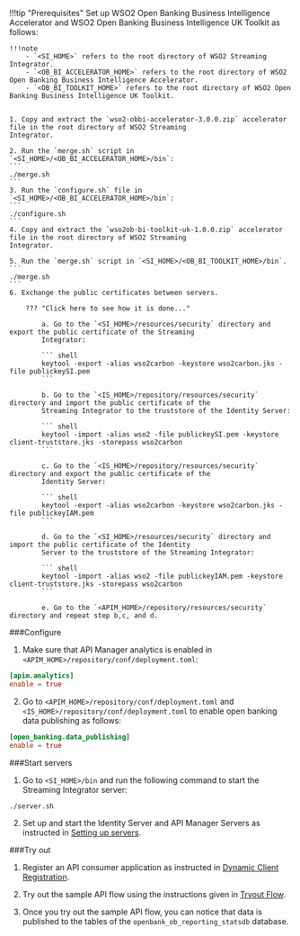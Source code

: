!!!tip "Prerequisites"
    Set up WSO2 Open Banking Business Intelligence Accelerator and WSO2 Open Banking Business Intelligence UK Toolkit 
    as follows:
    
    !!!note          
        - `<SI_HOME>` refers to the root directory of WSO2 Streaming Integrator.
        - `<OB_BI_ACCELERATOR_HOME>` refers to the root directory of WSO2 Open Banking Business Intelligence Accelerator.
        - `<OB_BI_TOOLKIT_HOME>` refers to the root directory of WSO2 Open Banking Business Intelligence UK Toolkit.

    
    1. Copy and extract the `wso2-obbi-accelerator-3.0.0.zip` accelerator file in the root directory of WSO2 Streaming 
    Integrator.
    
    2. Run the `merge.sh` script in `<SI_HOME>/<OB_BI_ACCELERATOR_HOME>/bin`:
    ```
    ./merge.sh
    ```
    3. Run the `configure.sh` file in `<SI_HOME>/<OB_BI_ACCELERATOR_HOME>/bin`:
    ```
    ./configure.sh
    ```
    4. Copy and extract the `wso2ob-bi-toolkit-uk-1.0.0.zip` accelerator file in the root directory of WSO2 Streaming 
    Integrator.

    5. Run the `merge.sh` script in `<SI_HOME>/<OB_BI_TOOLKIT_HOME>/bin`. 
    ```
    ./merge.sh
    ```
    6. Exchange the public certificates between servers. 
        
        ??? "Click here to see how it is done..."
    
            a. Go to the `<SI_HOME>/resources/security` directory and export the public certificate of the Streaming 
            Integrator:
           
            ``` shell
            keytool -export -alias wso2carbon -keystore wso2carbon.jks -file publickeySI.pem
            ```
            
            b. Go to the `<IS_HOME>/repository/resources/security` directory and import the public certificate of the 
            Streaming Integrator to the truststore of the Identity Server:
            
            ``` shell
            keytool -import -alias wso2 -file publickeySI.pem -keystore client-truststore.jks -storepass wso2carbon
            ```
            
            c. Go to the `<IS_HOME>/repository/resources/security` directory and export the public certificate of the 
            Identity Server:
            
            ``` shell
            keytool -export -alias wso2carbon -keystore wso2carbon.jks -file publickeyIAM.pem
            ```
            
            d. Go to the `<SI_HOME>/resources/security` directory and import the public certificate of the Identity 
            Server to the truststore of the Streaming Integrator:
            
            ``` shell
            keytool -import -alias wso2 -file publickeyIAM.pem -keystore client-truststore.jks -storepass wso2carbon
            ```
            
            e. Go to the `<APIM_HOME>/repository/resources/security` directory and repeat step b,c, and d.

###Configure
1. Make sure that API Manager analytics is enabled in `<APIM_HOME>/repository/conf/deployment.toml`:
```toml
[apim.analytics]
enable = true
```
2. Go to `<APIM_HOME>/repository/conf/deployment.toml` and `<IS_HOME>/repository/conf/deployment.toml` to enable open banking data 
publishing as follows:
```toml
[open_banking.data_publishing]
enable = true
```

###Start servers
1. Go to `<SI_HOME>/bin` and run the following command to start the Streaming Integrator server:
```
./server.sh
```
2. Set up and start the Identity Server and API Manager Servers as instructed in [Setting up servers](set-up-toolkits.md).

###Try out
1. Register an API consumer application as instructed  in [Dynamic Client Registration](dynamic-client-registation.md). 

2. Try out the sample API flow using the instructions given in [Tryout Flow](try-out-flow.md).

3. Once you try out the sample API flow, you can notice that data is published to the tables of the 
`openbank_ob_reporting_statsdb` database. 